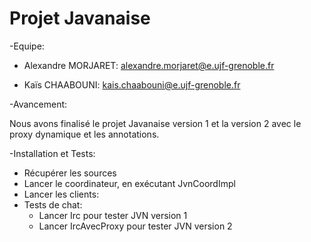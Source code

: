 Projet Javanaise
=======


-Equipe:

  * Alexandre MORJARET: alexandre.morjaret@e.ujf-grenoble.fr
  
  * Kaïs CHAABOUNI: kais.chaabouni@e.ujf-grenoble.fr


-Avancement:

  Nous avons finalisé le projet Javanaise version 1 et la version 2 avec le proxy dynamique et les annotations.
  
  
-Installation et Tests:

  * Récupérer les sources
  * Lancer le coordinateur, en exécutant JvnCoordImpl
  * Lancer les clients:
  * Tests de chat: 
      - Lancer Irc pour tester JVN version 1
      - Lancer IrcAvecProxy pour tester JVN version 2
